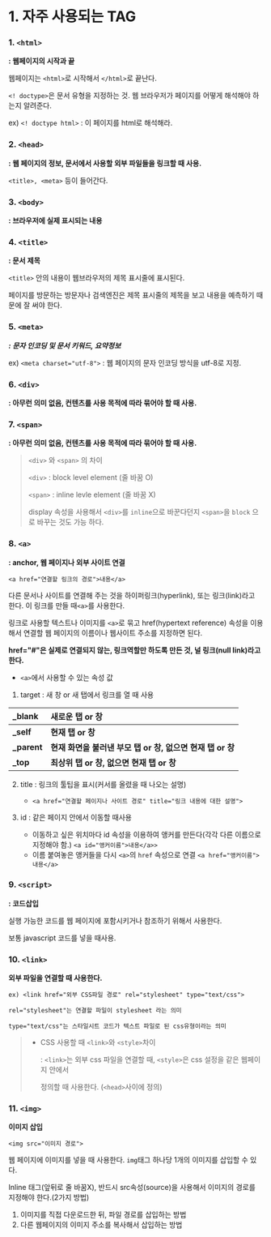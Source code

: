# 1. 자주 사용되는 TAG



### 1. `<html>`

**: 웹페이지의 시작과 끝**

웹페이지는 `<html>`로 시작해서 `</html>`로 끝난다.

`<! doctype>`은 문서 유형을 지정하는 것. 웹 브라우저가 페이지를 어떻게 해석해야 하는지 알려준다.

ex) `<! doctype html>` : 이 페이지를 html로 해석해라.

### 2. `<head>`

**: 웹 페이지의 정보, 문서에서 사용할 외부 파일들을 링크할 때 사용.**

`<title>, <meta>` 등이 들어간다.

### 3. `<body>`

**: 브라우저에 실제 표시되는 내용**

### 4. `<title>`

**: 문서 제목**

`<title>` 안의 내용이 웹브라우저의 제목 표시줄에 표시된다.

페이지를 방문하는 방문자나 검색엔진은 제목 표시줄의 제목을 보고 내용을 예측하기 때문에 잘 써야 한다.

### 5. `<meta>`

***: 문자 인코딩 및 문서 키워드, 요약정보***

ex) `<meta charset="utf-8">` : 웹 페이지의 문자 인코딩 방식을 utf-8로 지정.

### 6.  `<div>`

**: 아무런 의미 없음, 컨텐츠를 사용 목적에 따라 묶어야 할 때 사용.**

### 7.  `<span>`

**: 아무런 의미 없음, 컨텐츠를 사용 목적에 따라 묶어야 할 때 사용.**

> `<div>` 와 `<span>` 의 차이
>
> `<div>` : block level element (줄 바꿈 O)
>
> `<span>` : inline levle element (줄 바꿈 X)
>
> display 속성을 사용해서 `<div>`를 `inline`으로 바꾼다던지 `<span>`을 `block` 으로 바꾸는 것도 가능 하다.

### 8. `<a>`

**: anchor, 웹 페이지나 외부 사이트 연결**

`<a href="연결할 링크의 경로">내용</a>`

다른 문서나 사이트를 연결해 주는 것을 하이퍼링크(hyperlink), 또는 링크(link)라고 한다. 이 링크를 만들 때`<a>`를 사용한다.

링크로 사용할 텍스트나 이미지를 `<a>`로 묶고 href(hypertext reference) 속성을 이용해서 연결할 웹 페이지의 이름이나 웹사이트 주소를 지정하면 된다.

**href="#"은 실제로 연결되지 않는, 링크역할만 하도록 만든 것, 널 링크(null link)라고 한다.**

* `<a>`에서 사용할 수 있는 속성 값

1. target : 새 창 or 새 탭에서 링크를 열 때 사용

| **_blank**  | **새로운 탭 or 창**                                        |
| :---------- | :--------------------------------------------------------- |
| **_self**   | **현재 탭 or 창**                                          |
| **_parent** | **현재 화면을 불러낸 부모 탭 or 창, 없으면 현재 탭 or 창** |
| **_top**    | **최상위 탭 or 창, 없으면 현재 탭 or 창**                  |

2. title : 링크의 툴팁을 표시(커서를 올렸을 때 나오는 설명)
   - `<a href="연결할 페이지나 사이트 경로" title="링크 내용에 대한 설명">`

3. id : 같은 페이지 안에서 이동할 때사용 
   * 이동하고 싶은 위치마다 id 속성을 이용하여 앵커를 만든다(각각 다른 이름으로 지정해야 함.)  `<a id="앵커이름">내용</a>>`
   * 이름 붙여놓은 앵커들을 다시 `<a>`의 `href` 속성으로 연결 `<a href="앵커이름">내용</a>`

### 9. `<script>`

**: 코드삽입**

실행 가능한 코드를 웹 페이지에 포함시키거나 참조하기 위해서 사용한다.

보통 javascript 코드를 넣을 때사용.

### 10. `<link>`

**외부 파일을 연결할 때 사용한다.**

`ex) <link href="외부 CSS파일 경로" rel="stylesheet" type="text/css"> `

`rel="stylesheet"는 연결할 파일이 stylesheet 라는 의미`

`type="text/css"는 스타일시트 코드가 텍스트 파일로 된 css유형이라는 의미`

> * CSS 사용할 때 `<link>`와 `<style>`차이
>
>   : `<link>`는 외부 css 파일을 연결할 때, `<style>`은 css 설정을 같은 웹페이지 안에서
>
>   정의할 때 사용한다. (`<head>`사이에 정의)

### 11. `<img>`

**이미지 삽입**

`<img src="이미지 경로">`

웹 페이지에 이미지를 넣을 때 사용한다. `img`태그 하나당 1개의 이미지를 삽입할 수 있다.

Inline 태그(앞뒤로 줄 바꿈X), 반드시 src속성(source)을 사용해서 이미지의 경로를 지정해야 한다.(2가지 방법)

1. 이미지를 직접 다운로드한 뒤, 파일 경로를 삽입하는 방법
2. 다른 웹페이지의 이미지 주소를 복사해서 삽입하는 방법
